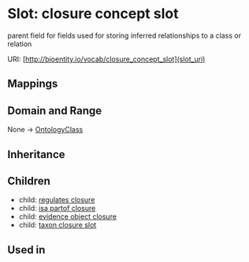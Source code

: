 # Slot: closure concept slot


parent field for fields used for storing inferred relationships to a class or relation

URI: [http://bioentity.io/vocab/closure_concept_slot](slot_uri)
## Mappings

## Domain and Range

None -> [OntologyClass](OntologyClass.md)
## Inheritance

## Children

 *  child: [regulates closure](regulates_closure.md)
 *  child: [isa partof closure](isa_partof_closure.md)
 *  child: [evidence object closure](evidence_object_closure.md)
 *  child: [taxon closure slot](taxon_closure_slot.md)
## Used in

